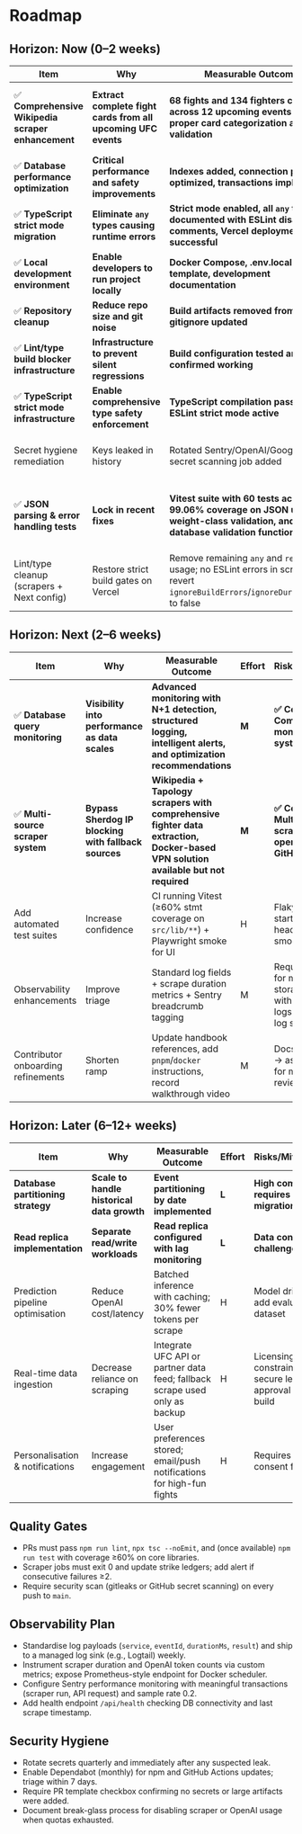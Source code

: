 # Roadmap

## Horizon: Now (0–2 weeks)
| Item | Why | Measurable Outcome | Effort | Risks/Mitigations | Owner | Dependencies |
| --- | --- | --- | --- | --- | --- | --- |
| ✅ **Comprehensive Wikipedia scraper enhancement** | **Extract complete fight cards from all upcoming UFC events** | **68 fights and 134 fighters collected across 12 upcoming events with proper card categorization and data validation** | **M** | **✅ Complete - Wikipedia-first approach operational with malformed data filtering** | **Data Engineer** | **✅ Multi-source scraper system** |
| ✅ **Database performance optimization** | **Critical performance and safety improvements** | **Indexes added, connection pooling optimized, transactions implemented** | **M** | **Low risk, backward compatible** | **Database Engineer** | **None** |
| ✅ **TypeScript strict mode migration** | **Eliminate `any` types causing runtime errors** | **Strict mode enabled, all `any` types documented with ESLint disable comments, Vercel deployment successful** | **M** | **Low risk, compile-time safety** | **Frontend Engineer** | **None** |
| ✅ **Local development environment** | **Enable developers to run project locally** | **Docker Compose, .env.local template, development documentation** | **S** | **Low risk, dev-only changes** | **DevOps Engineer** | **None** |
| ✅ **Repository cleanup** | **Reduce repo size and git noise** | **Build artifacts removed from git, gitignore updated** | **L** | **Low risk, housekeeping** | **Maintenance** | **None** |
| ✅ **Lint/type build blocker infrastructure** | **Infrastructure to prevent silent regressions** | **Build configuration tested and confirmed working** | **M** | **Low risk, infrastructure ready** | **DevOps Engineer** | **TypeScript fixes** |
| ✅ **TypeScript strict mode infrastructure** | **Enable comprehensive type safety enforcement** | **TypeScript compilation passes; ESLint strict mode active** | **M** | **Low risk, quality gate working** | **Frontend Engineer** | **Build infrastructure** |
| Secret hygiene remediation | Keys leaked in history | Rotated Sentry/OpenAI/Google tokens; secret scanning job added | M | Rotation requires coordination → stage rollouts by environment | Security Champ | Access to secret managers |
| ✅ **JSON parsing & error handling tests** | **Lock in recent fixes** | **Vitest suite with 60 tests achieving 99.06% coverage on JSON utilities, weight-class validation, and database validation functions** | **M** | **✅ Complete - Vitest config bootstrapped, comprehensive test patterns established** | **Backend Engineer** | **✅ Lint/type blockers working** |
| Lint/type cleanup (scrapers + Next config) | Restore strict build gates on Vercel | Remove remaining `any` and `require()` usage; no ESLint errors in scrapers; revert `ignoreBuildErrors`/`ignoreDuringBuilds` to false | M | Touches multiple files → do in small PRs; use CI to enforce | Frontend/Data Engineer | Existing scraper implementation |

## Horizon: Next (2–6 weeks)
| Item | Why | Measurable Outcome | Effort | Risks/Mitigations | Owner | Dependencies |
| --- | --- | --- | --- | --- | --- | --- |
| ✅ **Database query monitoring** | **Visibility into performance as data scales** | **Advanced monitoring with N+1 detection, structured logging, intelligent alerts, and optimization recommendations** | **M** | **✅ Complete - Comprehensive monitoring system deployed** | **Database Engineer** | **✅ Database optimization complete** |
| ✅ **Multi-source scraper system** | **Bypass Sherdog IP blocking with fallback sources** | **Wikipedia + Tapology scrapers with comprehensive fighter data extraction, Docker-based VPN solution available but not required** | **M** | **✅ Complete - Multi-source scraper operational in GitHub Actions** | **Data Engineer** | **✅ JSON parsing tests complete** |
| Add automated test suites | Increase confidence | CI running Vitest (≥60% stmt coverage on `src/lib/**`) + Playwright smoke for UI | H | Flaky UI tests → start with headless-only smoke path | QA Lead | ✅ Vitest bootstrap complete |
| Observability enhancements | Improve triage | Standard log fields + scrape duration metrics + Sentry breadcrumb tagging | M | Requires schema for metrics storage → start with structured logs shipped to log store | Platform Engineer | Scraper hardening |
| Contributor onboarding refinements | Shorten ramp | Update handbook references, add `pnpm`/`docker` instructions, record walkthrough video | M | Docs drift quickly → assign owner for monthly review | DX Lead | Docs overhaul complete |

## Horizon: Later (6–12+ weeks)
| Item | Why | Measurable Outcome | Effort | Risks/Mitigations | Owner | Dependencies |
| --- | --- | --- | --- | --- | --- | --- |
| **Database partitioning strategy** | **Scale to handle historical data growth** | **Event partitioning by date implemented** | **L** | **High complexity, requires careful migration** | **Database Engineer** | **Query monitoring baseline** |
| **Read replica implementation** | **Separate read/write workloads** | **Read replica configured with lag monitoring** | **L** | **Data consistency challenges** | **Database Engineer** | **Query monitoring, partitioning** |
| Prediction pipeline optimisation | Reduce OpenAI cost/latency | Batched inference with caching; 30% fewer tokens per scrape | H | Model drift risk → add evaluation dataset | ML Engineer | Observability metrics |
| Real-time data ingestion | Decrease reliance on scraping | Integrate UFC API or partner data feed; fallback scrape used only as backup | H | Licensing constraints → secure legal approval before build | Product Lead | Scraper hardening |
| Personalisation & notifications | Increase engagement | User preferences stored; email/push notifications for high-fun fights | H | Requires auth & consent flows | Product Team | Data pipeline stabilised |

## Quality Gates
- PRs must pass `npm run lint`, `npx tsc --noEmit`, and (once available) `npm run test` with coverage ≥60% on core libraries.
- Scraper jobs must exit 0 and update strike ledgers; add alert if consecutive failures ≥2.
- Require security scan (gitleaks or GitHub secret scanning) on every push to `main`.

## Observability Plan
- Standardise log payloads (`service`, `eventId`, `durationMs`, `result`) and ship to a managed log sink (e.g., Logtail) weekly.
- Instrument scraper duration and OpenAI token counts via custom metrics; expose Prometheus-style endpoint for Docker scheduler.
- Configure Sentry performance monitoring with meaningful transactions (scraper run, API request) and sample rate 0.2.
- Add health endpoint `/api/health` checking DB connectivity and last scrape timestamp.

## Security Hygiene
- Rotate secrets quarterly and immediately after any suspected leak.
- Enable Dependabot (monthly) for npm and GitHub Actions updates; triage within 7 days.
- Require PR template checkbox confirming no secrets or large artifacts were added.
- Document break-glass process for disabling scraper or OpenAI usage when quotas exhausted.
